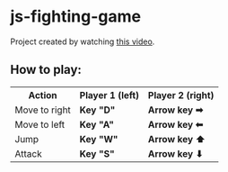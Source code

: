 # js-fighting-game

Project created by watching [this video](https://www.youtube.com/watch?v=vyqbNFMDRGQ).

## How to play:
<table>
    <tr>
        <th>Action</th>
        <th>Player 1 (left)</th>
        <th>Player 2 (right)</th>
    </tr>
    <tr>
        <td>Move to right</td>
        <td><b>Key "D"</b></td>
        <td><b>Arrow key ➡</b></td>
    </tr>
    <tr>
        <td>Move to left</td>
        <td><b>Key "A"</b></td>
        <td><b>Arrow key ⬅</b></td>
    </tr>
    <tr>
        <td>Jump</td>
        <td><b>Key "W"</b></td>
        <td><b>Arrow key ⬆</b></td>
    </tr>
    <tr>
        <td>Attack</td>
        <td><b>Key "S"</b></td>
        <td><b>Arrow key ⬇</b></td>
    </tr>
</table>